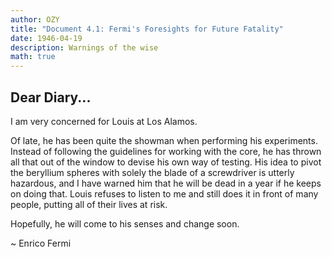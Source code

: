 ```yaml
---
author: OZY
title: "Document 4.1: Fermi's Foresights for Future Fatality"
date: 1946-04-19
description: Warnings of the wise
math: true
---
```


## Dear Diary...

I am very concerned for Louis at Los Alamos.

Of late, he has been quite the showman when performing his experiments. Instead of following the guidelines for working with the core, he has thrown all that out of the window to devise his own way of testing. His idea to pivot the beryllium spheres with solely the blade of a screwdriver is utterly hazardous, and I have warned him that he will be dead in a year if he keeps on doing that. Louis refuses to listen to me and still does it in front of many people, putting all of their lives at risk.

Hopefully, he will come to his senses and change soon.

~ Enrico Fermi

